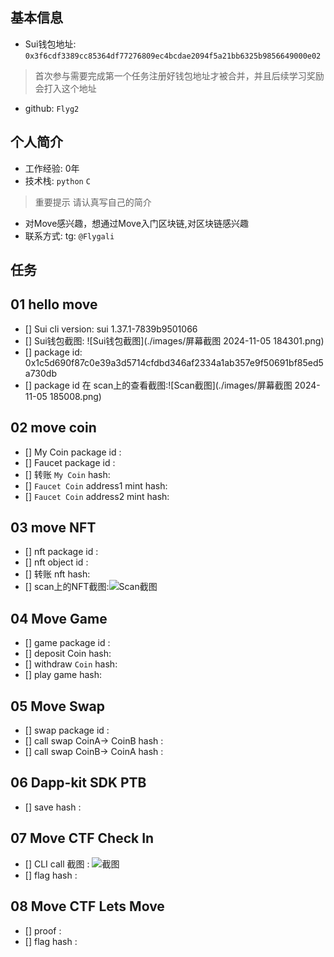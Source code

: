 ## 基本信息
- Sui钱包地址: `0x3f6cdf3389cc85364df77276809ec4bcdae2094f5a21bb6325b9856649000e02`
> 首次参与需要完成第一个任务注册好钱包地址才被合并，并且后续学习奖励会打入这个地址
- github: `Flyg2`

## 个人简介
- 工作经验: 0年
- 技术栈: `python` `C`
> 重要提示 请认真写自己的简介
- 对Move感兴趣，想通过Move入门区块链,对区块链感兴趣
- 联系方式: tg: `@Flygali` 

## 任务

##   01 hello move  
- [] Sui cli version: sui 1.37.1-7839b9501066
- [] Sui钱包截图: ![Sui钱包截图](./images/屏幕截图 2024-11-05 184301.png)
- [] package id: 0x1c5d690f87c0e39a3d5714cfdbd346af2334a1ab357e9f50691bf85ed5a730db
- [] package id 在 scan上的查看截图:![Scan截图](./images/屏幕截图 2024-11-05 185008.png)

##   02 move coin
- [] My Coin package id : 
- [] Faucet package id : 
- [] 转账 `My Coin` hash:
- [] `Faucet Coin` address1 mint hash:
- [] `Faucet Coin` address2 mint hash:

##   03 move NFT
- [] nft package id :
- [] nft object id : 
- [] 转账 nft  hash:
- [] scan上的NFT截图:![Scan截图](./images/你的图片地址)

##   04 Move Game
- [] game package id :
- [] deposit Coin hash:
- [] withdraw `Coin` hash:
- [] play game hash:

##   05 Move Swap
- [] swap package id :
- [] call swap CoinA-> CoinB  hash :
- [] call swap CoinB-> CoinA  hash :

##   06 Dapp-kit SDK PTB
- [] save hash :

##   07 Move CTF Check In
- [] CLI call 截图 : ![截图](./images/你的图片地址)
- [] flag hash :

##   08 Move CTF Lets Move
- [] proof : 
- [] flag hash :
